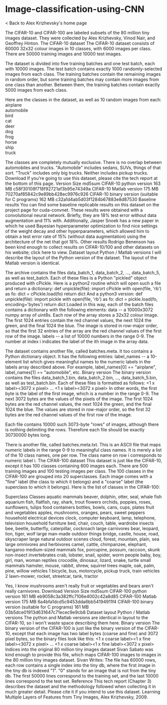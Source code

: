 # Image-classification-using-CNN

< Back to Alex Krizhevsky's home page

The CIFAR-10 and CIFAR-100 are labeled subsets of the 80 million tiny images dataset. They were collected by Alex Krizhevsky, Vinod Nair, and Geoffrey Hinton.
The CIFAR-10 dataset
The CIFAR-10 dataset consists of 60000 32x32 colour images in 10 classes, with 6000 images per class. There are 50000 training images and 10000 test images.

The dataset is divided into five training batches and one test batch, each with 10000 images. The test batch contains exactly 1000 randomly-selected images from each class. The training batches contain the remaining images in random order, but some training batches may contain more images from one class than another. Between them, the training batches contain exactly 5000 images from each class.

Here are the classes in the dataset, as well as 10 random images from each:
airplane										
automobile										
bird										
cat										
deer										
dog										
frog										
horse										
ship										
truck										

The classes are completely mutually exclusive. There is no overlap between automobiles and trucks. "Automobile" includes sedans, SUVs, things of that sort. "Truck" includes only big trucks. Neither includes pickup trucks.
Download
If you're going to use this dataset, please cite the tech report at the bottom of this page.
Version	Size	md5sum
CIFAR-10 python version	163 MB	c58f30108f718f92721af3b95e74349a
CIFAR-10 Matlab version	175 MB	70270af85842c9e89bb428ec9976c926
CIFAR-10 binary version (suitable for C programs)	162 MB	c32a1d4ab5d03f1284b67883e8d87530
Baseline results
You can find some baseline replicable results on this dataset on the project page for cuda-convnet. These results were obtained with a convolutional neural network. Briefly, they are 18% test error without data augmentation and 11% with. Additionally, Jasper Snoek has a new paper in which he used Bayesian hyperparameter optimization to find nice settings of the weight decay and other hyperparameters, which allowed him to obtain a test error rate of 15% (without data augmentation) using the architecture of the net that got 18%.
Other results
Rodrigo Benenson has been kind enough to collect results on CIFAR-10/100 and other datasets on his website; click here to view.
Dataset layout
Python / Matlab versions
I will describe the layout of the Python version of the dataset. The layout of the Matlab version is identical.

The archive contains the files data_batch_1, data_batch_2, ..., data_batch_5, as well as test_batch. Each of these files is a Python "pickled" object produced with cPickle. Here is a python2 routine which will open such a file and return a dictionary:
def unpickle(file):
    import cPickle
    with open(file, 'rb') as fo:
        dict = cPickle.load(fo)
    return dict
And a python3 version:
def unpickle(file):
    import pickle
    with open(file, 'rb') as fo:
        dict = pickle.load(fo, encoding='bytes')
    return dict
Loaded in this way, each of the batch files contains a dictionary with the following elements:
data -- a 10000x3072 numpy array of uint8s. Each row of the array stores a 32x32 colour image. The first 1024 entries contain the red channel values, the next 1024 the green, and the final 1024 the blue. The image is stored in row-major order, so that the first 32 entries of the array are the red channel values of the first row of the image.
labels -- a list of 10000 numbers in the range 0-9. The number at index i indicates the label of the ith image in the array data.

The dataset contains another file, called batches.meta. It too contains a Python dictionary object. It has the following entries:
label_names -- a 10-element list which gives meaningful names to the numeric labels in the labels array described above. For example, label_names[0] == "airplane", label_names[1] == "automobile", etc.
Binary version
The binary version contains the files data_batch_1.bin, data_batch_2.bin, ..., data_batch_5.bin, as well as test_batch.bin. Each of these files is formatted as follows:
<1 x label><3072 x pixel>
...
<1 x label><3072 x pixel>
In other words, the first byte is the label of the first image, which is a number in the range 0-9. The next 3072 bytes are the values of the pixels of the image. The first 1024 bytes are the red channel values, the next 1024 the green, and the final 1024 the blue. The values are stored in row-major order, so the first 32 bytes are the red channel values of the first row of the image.

Each file contains 10000 such 3073-byte "rows" of images, although there is nothing delimiting the rows. Therefore each file should be exactly 30730000 bytes long.

There is another file, called batches.meta.txt. This is an ASCII file that maps numeric labels in the range 0-9 to meaningful class names. It is merely a list of the 10 class names, one per row. The class name on row i corresponds to numeric label i.
The CIFAR-100 dataset
This dataset is just like the CIFAR-10, except it has 100 classes containing 600 images each. There are 500 training images and 100 testing images per class. The 100 classes in the CIFAR-100 are grouped into 20 superclasses. Each image comes with a "fine" label (the class to which it belongs) and a "coarse" label (the superclass to which it belongs).
Here is the list of classes in the CIFAR-100:

Superclass	Classes
aquatic mammals	beaver, dolphin, otter, seal, whale
fish	aquarium fish, flatfish, ray, shark, trout
flowers	orchids, poppies, roses, sunflowers, tulips
food containers	bottles, bowls, cans, cups, plates
fruit and vegetables	apples, mushrooms, oranges, pears, sweet peppers
household electrical devices	clock, computer keyboard, lamp, telephone, television
household furniture	bed, chair, couch, table, wardrobe
insects	bee, beetle, butterfly, caterpillar, cockroach
large carnivores	bear, leopard, lion, tiger, wolf
large man-made outdoor things	bridge, castle, house, road, skyscraper
large natural outdoor scenes	cloud, forest, mountain, plain, sea
large omnivores and herbivores	camel, cattle, chimpanzee, elephant, kangaroo
medium-sized mammals	fox, porcupine, possum, raccoon, skunk
non-insect invertebrates	crab, lobster, snail, spider, worm
people	baby, boy, girl, man, woman
reptiles	crocodile, dinosaur, lizard, snake, turtle
small mammals	hamster, mouse, rabbit, shrew, squirrel
trees	maple, oak, palm, pine, willow
vehicles 1	bicycle, bus, motorcycle, pickup truck, train
vehicles 2	lawn-mower, rocket, streetcar, tank, tractor

Yes, I know mushrooms aren't really fruit or vegetables and bears aren't really carnivores.
Download
Version	Size	md5sum
CIFAR-100 python version	161 MB	eb9058c3a382ffc7106e4002c42a8d85
CIFAR-100 Matlab version	175 MB	6a4bfa1dcd5c9453dda6bb54194911f4
CIFAR-100 binary version (suitable for C programs)	161 MB	03b5dce01913d631647c71ecec9e9cb8
Dataset layout
Python / Matlab versions
The python and Matlab versions are identical in layout to the CIFAR-10, so I won't waste space describing them here.
Binary version
The binary version of the CIFAR-100 is just like the binary version of the CIFAR-10, except that each image has two label bytes (coarse and fine) and 3072 pixel bytes, so the binary files look like this:
<1 x coarse label><1 x fine label><3072 x pixel>
...
<1 x coarse label><1 x fine label><3072 x pixel>
Indices into the original 80 million tiny images dataset
Sivan Sabato was kind enough to provide this file, which maps CIFAR-100 images to images in the 80 million tiny images dataset. Sivan Writes:
The file has 60000 rows, each row contains a single index into the tiny db,
where the first image in the tiny db is indexed "1". "0" stands for an image that is not from the tiny db.
The first 50000 lines correspond to the training set, and the last 10000 lines correspond
to the test set.
Reference
This tech report (Chapter 3) describes the dataset and the methodology followed when collecting it in much greater detail. Please cite it if you intend to use this dataset.
Learning Multiple Layers of Features from Tiny Images, Alex Krizhevsky, 2009.
